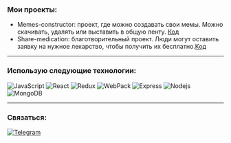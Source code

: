 ### Мои проекты:
- Memes-constructor: проект, где можно создавать свои мемы. Можно скачивать, удалять или выставить в общую ленту. [Код](https://github.com/Salman-13/memes-constructor) 
- Share-medication: благотворительный проект. Люди могут оставить заявку на нужное лекарство, чтобы получить их бесплатно.[Код](https://github.com/Salman-13/share-medication)

____

### Использую следующие технологии:

<p>
  
  <img alt="JavaScript" src="https://img.shields.io/badge/-JavaScript-red?style=for-the-badge&logo=JavaScript&logoColor=white" /> 
  
  <img alt="React" src="https://img.shields.io/badge/-React-45b8d8?style=for-the-badge&logo=react&logoColor=white" />
  
  <img alt="Redux" src="https://img.shields.io/badge/-Redux-430098?style=for-the-badge&logo=redux&logoColor=white" />
  
  <img alt="WebPack" src="https://img.shields.io/badge/webpack-111111?style=for-the-badge&logo=Webpack" />
  <img alt="Express" src="https://img.shields.io/badge/-Express-pink?style=for-the-badge&logo=Express&logoColor=black" />
  <img alt="Nodejs" src="https://img.shields.io/badge/-Nodejs-43853d?style=for-the-badge&logo=Node.js&logoColor=white" />
  <img alt="MongoDB" src="https://img.shields.io/badge/-mongo_DB-white?style=for-the-badge&logo=mongoDB&logoColor=43853d" /> 
  
  
</p>

____

### Связаться:

[![Telegram](https://img.shields.io/badge/Telegram-111111?style=for-the-badge&logo=telegram)](https://t.me/Salman_Akhmadov)
